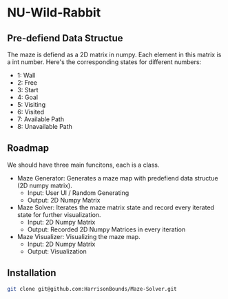 # NU-Wild-Rabbit

## Pre-defiend Data Structue
The maze is defiend as a 2D matrix in numpy. Each element in this matrix is a int number. Here's the corresponding states for different numbers:
* 1: Wall
* 2: Free
* 3: Start
* 4: Goal
* 5: Visiting
* 6: Visited
* 7: Available Path
* 8: Unavailable Path

## Roadmap
We should have three main funcitons, each is a class.
* Maze Generator: Generates a maze map with predefiend data structue (2D numpy matrix).
  * Input: User UI / Random Generating
  * Output: 2D Numpy Matrix
* Maze Solver: Iterates the maze matrix state and record every iterated state for further visualization.
  * Input: 2D Numpy Matrix
  * Output: Recorded 2D Numpy Matrices in every iteration
* Maze Visualizer: Visualizing the maze map.
  * Input: 2D Numpy Matrix
  * Output: Visualization

## Installation
```sh
git clone git@github.com:HarrisonBounds/Maze-Solver.git
```